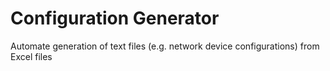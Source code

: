 # Configuration Generator

Automate generation of text files (e.g. network device configurations) from Excel files
